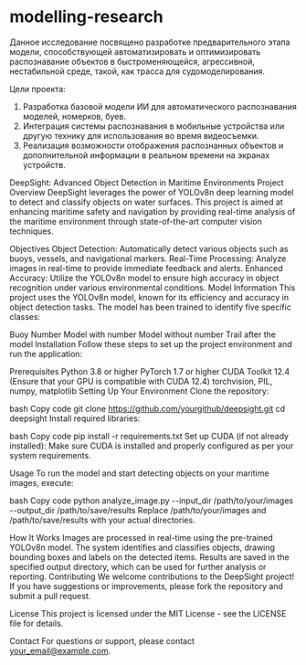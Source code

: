 # modelling-research

Данное исследование посвящено разработке предварительного этапа модели, способствующей автоматизировать и оптимизировать распознавание объектов в быстроменяющейся, агрессивной, нестабильной среде, такой, как трасса для судомоделирования.

Цели проекта:
1. Разработка базовой модели ИИ для автоматического распознавания моделей, номерков, буев.
2. Интеграция системы распознавания в мобильные устройства или другую технику для использования во время видеосъемки.
3. Реализация возможности отображения распознанных объектов и дополнительной информации в реальном времени на экранах устройств.



DeepSight: Advanced Object Detection in Maritime Environments
Project Overview
DeepSight leverages the power of YOLOv8n deep learning model to detect and classify objects on water surfaces. This project is aimed at enhancing maritime safety and navigation by providing real-time analysis of the maritime environment through state-of-the-art computer vision techniques.

Objectives
Object Detection: Automatically detect various objects such as buoys, vessels, and navigational markers.
Real-Time Processing: Analyze images in real-time to provide immediate feedback and alerts.
Enhanced Accuracy: Utilize the YOLOv8n model to ensure high accuracy in object recognition under various environmental conditions.
Model Information
This project uses the YOLOv8n model, known for its efficiency and accuracy in object detection tasks. The model has been trained to identify five specific classes:

Buoy
Number
Model with number
Model without number
Trail after the model
Installation
Follow these steps to set up the project environment and run the application:

Prerequisites
Python 3.8 or higher
PyTorch 1.7 or higher
CUDA Toolkit 12.4 (Ensure that your GPU is compatible with CUDA 12.4)
torchvision, PIL, numpy, matplotlib
Setting Up Your Environment
Clone the repository:

bash
Copy code
git clone https://github.com/yourgithub/deepsight.git
cd deepsight
Install required libraries:

bash
Copy code
pip install -r requirements.txt
Set up CUDA (if not already installed): Make sure CUDA is installed and properly configured as per your system requirements.

Usage
To run the model and start detecting objects on your maritime images, execute:

bash
Copy code
python analyze_image.py --input_dir /path/to/your/images --output_dir /path/to/save/results
Replace /path/to/your/images and /path/to/save/results with your actual directories.

How It Works
Images are processed in real-time using the pre-trained YOLOv8n model.
The system identifies and classifies objects, drawing bounding boxes and labels on the detected items.
Results are saved in the specified output directory, which can be used for further analysis or reporting.
Contributing
We welcome contributions to the DeepSight project! If you have suggestions or improvements, please fork the repository and submit a pull request.

License
This project is licensed under the MIT License - see the LICENSE file for details.

Contact
For questions or support, please contact your_email@example.com.


